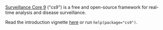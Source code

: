 [Surveillance Core 9](https://www.csids.no/cs9/) ("cs9") is a free and open-source framework for real-time analysis and disease surveillance.

Read the introduction vignette [here](https://www.csids.no/cs9/articles/cs9.html) or run `help(package="cs9")`.
